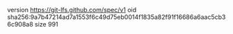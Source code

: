 version https://git-lfs.github.com/spec/v1
oid sha256:9a7b47214ad7a1553f6c49d75eb0014f1835a82f91f16686a6aac5cb36c908a8
size 991
